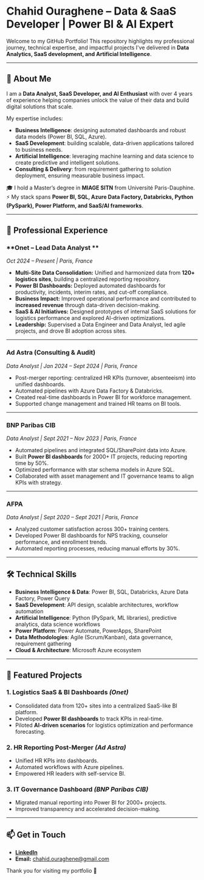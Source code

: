 # Chahid Ouraghene – Data & SaaS Developer | Power BI & AI Expert  

Welcome to my GitHub Portfolio! This repository highlights my professional journey, technical expertise, and impactful projects I've delivered in **Data Analytics, SaaS development, and Artificial Intelligence**.  

---

## 👋 About Me  

I am a **Data Analyst, SaaS Developer, and AI Enthusiast** with over 4 years of experience helping companies unlock the value of their data and build digital solutions that scale.  

My expertise includes:  
- **Business Intelligence**: designing automated dashboards and robust data models (Power BI, SQL, Azure).  
- **SaaS Development**: building scalable, data-driven applications tailored to business needs.  
- **Artificial Intelligence**: leveraging machine learning and data science to create predictive and intelligent solutions.  
- **Consulting & Delivery**: from requirement gathering to solution deployment, ensuring measurable business impact.  

🎓 I hold a Master’s degree in **MIAGE SITN** from Université Paris-Dauphine.  
⚡ My stack spans **Power BI, SQL, Azure Data Factory, Databricks, Python (PySpark), Power Platform, and SaaS/AI frameworks**.  

---

## 💼 Professional Experience  

### **Onet – Lead Data Analyst **  
*Oct 2024 – Present | Paris, France*  

- **Multi-Site Data Consolidation:** Unified and harmonized data from **120+ logistics sites**, building a centralized reporting repository.  
- **Power BI Dashboards:** Deployed automated dashboards for productivity, incidents, interim rates, and cut-off compliance.  
- **Business Impact:** Improved operational performance and contributed to **increased revenue** through data-driven decision-making.  
- **SaaS & AI Initiatives:** Designed prototypes of internal SaaS solutions for logistics performance and explored AI-driven optimizations.  
- **Leadership:** Supervised a Data Engineer and Data Analyst, led agile projects, and drove BI adoption across sites.  

---

### **Ad Astra (Consulting & Audit)**  
*Data Analyst | Jan 2024 – Sept 2024 | Paris, France*  

- Post-merger reporting: centralized HR KPIs (turnover, absenteeism) into unified dashboards.  
- Automated pipelines with Azure Data Factory & Databricks.  
- Created real-time dashboards in Power BI for workforce management.  
- Supported change management and trained HR teams on BI tools.  

---

### **BNP Paribas CIB**  
*Data Analyst | Sept 2021 – Nov 2023 | Paris, France*  

- Automated pipelines and integrated SQL/SharePoint data into Azure.  
- Built **Power BI dashboards** for 2000+ IT projects, reducing reporting time by 50%.  
- Optimized performance with star schema models in Azure SQL.  
- Collaborated with asset management and IT governance teams to align KPIs with strategy.  

---

### **AFPA**  
*Data Analyst | Sept 2020 – Sept 2021 | Paris, France*  

- Analyzed customer satisfaction across 300+ training centers.  
- Developed Power BI dashboards for NPS tracking, counselor performance, and enrollment trends.  
- Automated reporting processes, reducing manual efforts by 30%.  

---

## 🛠️ Technical Skills  

- **Business Intelligence & Data**: Power BI, SQL, Databricks, Azure Data Factory, Power Query  
- **SaaS Development**: API design, scalable architectures, workflow automation  
- **Artificial Intelligence**: Python (PySpark, ML libraries), predictive analytics, data science workflows  
- **Power Platform**: Power Automate, PowerApps, SharePoint  
- **Data Methodologies**: Agile (Scrum/Kanban), data governance, requirement gathering  
- **Cloud & Architecture**: Microsoft Azure ecosystem  

---

## 📂 Featured Projects  

### **1. Logistics SaaS & BI Dashboards** *(Onet)*  
- Consolidated data from 120+ sites into a centralized SaaS-like BI platform.  
- Developed **Power BI dashboards** to track KPIs in real-time.  
- Piloted **AI-driven scenarios** for logistics optimization and performance forecasting.  

### **2. HR Reporting Post-Merger** *(Ad Astra)*  
- Unified HR KPIs into dashboards.  
- Automated workflows with Azure pipelines.  
- Empowered HR leaders with self-service BI.  

### **3. IT Governance Dashboard** *(BNP Paribas CIB)*  
- Migrated manual reporting into Power BI for 2000+ projects.  
- Improved transparency and accelerated decision-making.  

---

## 📫 Get in Touch  

- **[LinkedIn](https://www.linkedin.com/in/chahidouraghene/)**  
- **Email:** chahid.ouraghene@gmail.com  

Thank you for visiting my portfolio 🚀  
